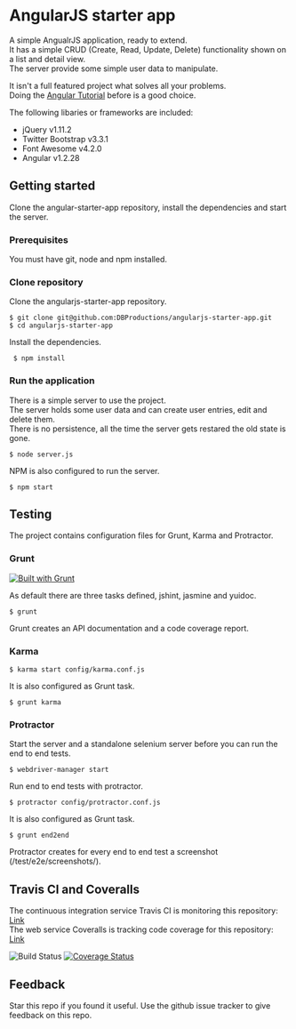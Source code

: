 # AngularJS starter app

A simple AngualrJS application, ready to extend.  
It has a simple CRUD (Create, Read, Update, Delete) functionality shown on a list and detail view.  
The server provide some simple user data to manipulate.

It isn't a full featured project what solves all your problems.  
Doing the [Angular Tutorial](https://docs.angularjs.org/tutorial) before is a good choice.  

The following libaries or frameworks are included:
* jQuery v1.11.2  
* Twitter Bootstrap v3.3.1  
* Font Awesome v4.2.0  
* Angular v1.2.28  

## Getting started

Clone the angular-starter-app repository, install the dependencies and start the server.

### Prerequisites

You must have git, node and npm installed.  

### Clone repository

Clone the angularjs-starter-app repository.

    $ git clone git@github.com:DBProductions/angularjs-starter-app.git
    $ cd angularjs-starter-app

Install the dependencies.

     $ npm install

### Run the application

There is a simple server to use the project.  
The server holds some user data and can create user entries, edit and delete them.  
There is no persistence, all the time the server gets restared the old state is gone.

    $ node server.js

NPM is also configured to run the server.

    $ npm start

## Testing

The project contains configuration files for Grunt, Karma and Protractor.

### Grunt

[![Built with Grunt](https://cdn.gruntjs.com/builtwith.png)](http://gruntjs.com/)

As default there are three tasks defined, jshint, jasmine and yuidoc.

    $ grunt

Grunt creates an API documentation and a code coverage report.

### Karma

    $ karma start config/karma.conf.js

It is also configured as Grunt task.

    $ grunt karma

### Protractor

Start the server and a standalone selenium server before you can run the end to end tests.

    $ webdriver-manager start

Run end to end tests with protractor.

    $ protractor config/protractor.conf.js

It is also configured as Grunt task.

    $ grunt end2end

Protractor creates for every end to end test a screenshot (/test/e2e/screenshots/).

## Travis CI and Coveralls

The continuous integration service Travis CI is monitoring this repository: [Link](https://travis-ci.org/DBProductions/angularjs-starter-app)  
The web service Coveralls is tracking code coverage for this repository: [Link](https://coveralls.io/r/DBProductions/angularjs-starter-app)

![Build Status](https://travis-ci.org/DBProductions/angularjs-starter-app.svg?branch=master) 
[![Coverage Status](https://coveralls.io/repos/DBProductions/angularjs-starter-app/badge.png)](https://coveralls.io/r/DBProductions/angularjs-starter-app)

## Feedback
Star this repo if you found it useful. Use the github issue tracker to give feedback on this repo.